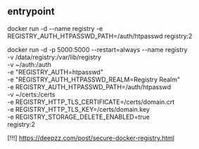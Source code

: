 ## entrypoint


docker run -d --name registry -e REGISTRY_AUTH_HTPASSWD_PATH=/auth/htpasswd registry:2

docker run -d -p 5000:5000 --restart=always --name registry \
  -v /data/registry:/var/lib/registry \
  -v ~/auth:/auth \
  -e "REGISTRY_AUTH=htpasswd" \
  -e "REGISTRY_AUTH_HTPASSWD_REALM=Registry Realm" \
  -e REGISTRY_AUTH_HTPASSWD_PATH=/auth/htpasswd \
  -v ~/certs:/certs \
  -e REGISTRY_HTTP_TLS_CERTIFICATE=/certs/domain.crt \
  -e REGISTRY_HTTP_TLS_KEY=/certs/domain.key \
  -e REGISTRY_STORAGE_DELETE_ENABLED=true \
  registry:2
  
  [!!!] https://deepzz.com/post/secure-docker-registry.html
